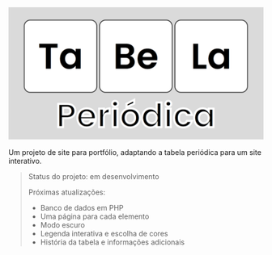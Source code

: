 ![Logo do site](/img/logo.png)

Um projeto de site para portfólio, adaptando a tabela periódica para um site interativo.

> Status do projeto: em desenvolvimento
> 
> Próximas atualizações:
> - Banco de dados em PHP
> - Uma página para cada elemento
> - Modo escuro
> - Legenda interativa e escolha de cores
> - História da tabela e informações adicionais
